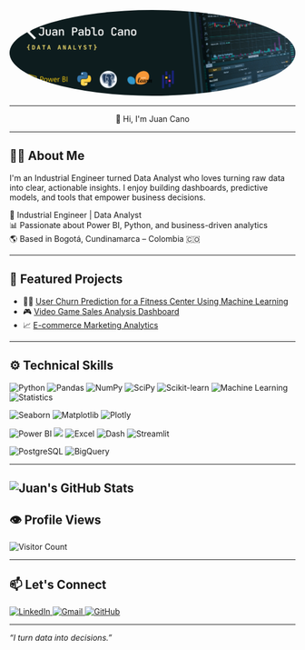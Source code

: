 <p align="center">
  <img src="assets/Banner para Linkedin Analista Sistemas Moderno Negro.png" width="1000" style="border-radius: 50%;">
</p>

---

<p align="center">
  👋 Hi, I'm Juan Cano
</p>

---
## 👨‍💻 About Me
I'm an Industrial Engineer turned Data Analyst who loves turning raw data into clear, actionable insights. I enjoy building dashboards, predictive models, and tools that empower business decisions.


🎯 Industrial Engineer | Data Analyst  
📊 Passionate about Power BI, Python, and business-driven analytics  
🌎 Based in Bogotá, Cundinamarca – Colombia 🇨🇴  

---
## 🧠 Featured Projects

* 🏋️‍♂️ [User Churn Prediction for a Fitness Center Using Machine Learning](https://github.com/Juancanoanalyst/ModelFitness-ML)
* 🎮 [Video Game Sales Analysis Dashboard](https://github.com/Juancanoanalyst/videogames)
* 📈 [E-commerce Marketing Analytics](https://github.com/Juancanoanalyst/Showz-marketing)

---


## ⚙️ Technical Skills

<!-- Data Analysis & Machine Learning Tools -->

![Python](https://img.shields.io/badge/-Python-3776AB?style=for-the-badge&logo=python&logoColor=white)
![Pandas](https://img.shields.io/badge/-Pandas-150458?style=for-the-badge&logo=pandas&logoColor=white)
![NumPy](https://img.shields.io/badge/-NumPy-013243?style=for-the-badge&logo=numpy&logoColor=white)
![SciPy](https://img.shields.io/badge/-SciPy-8CAAE6?style=for-the-badge&logo=scipy&logoColor=white)
![Scikit-learn](https://img.shields.io/badge/-Scikit--learn-F7931E?style=for-the-badge&logo=scikit-learn&logoColor=white)
![Machine Learning](https://img.shields.io/badge/-Machine%20Learning-0A192F?style=for-the-badge&logo=google&logoColor=white)
![Statistics](https://img.shields.io/badge/-Statistics-2E7D32?style=for-the-badge)

<!-- Data Visualization -->

![Seaborn](https://img.shields.io/badge/-Seaborn-4B8BBE?style=for-the-badge)
![Matplotlib](https://img.shields.io/badge/-Matplotlib-11557C?style=for-the-badge)
![Plotly](https://img.shields.io/badge/-Plotly-3F4F75?style=for-the-badge&logo=plotly&logoColor=white)

<!-- Business Intelligence -->

![Power BI](https://img.shields.io/badge/-Power%20BI-F2C811?style=for-the-badge&logo=powerbi&logoColor=black)
[<img src="https://upload.wikimedia.org/wikipedia/commons/4/4b/Tableau_Logo.png" height="28"/>](https://www.tableau.com/)
![Excel](https://img.shields.io/badge/-Excel-217346?style=for-the-badge&logo=microsoft-excel&logoColor=white)
![Dash](https://img.shields.io/badge/-Dash-00AEEF?style=for-the-badge)
![Streamlit](https://img.shields.io/badge/-Streamlit-FF4B4B?style=for-the-badge&logo=streamlit&logoColor=white)

<!-- Databases -->

![PostgreSQL](https://img.shields.io/badge/-PostgreSQL-336791?style=for-the-badge&logo=postgresql&logoColor=white)
![BigQuery](https://img.shields.io/badge/-BigQuery-4285F4?style=for-the-badge&logo=googlecloud&logoColor=white)

---
![Juan's GitHub Stats](https://github-readme-stats.vercel.app/api?username=Juancanoanalyst&show_icons=true&theme=radical)
---


## 👁 Profile Views  
![Visitor Count](https://profile-counter.glitch.me/Juancanoanalyst/count.svg)

---

## 📫 Let's Connect

<a href="https://www.linkedin.com/in/juan-pablo-cano-chaparro/" target="_blank">
  <img src="https://cdn-icons-png.flaticon.com/512/174/174857.png" alt="LinkedIn" width="30"/>
</a>
<a href="mailto:jpcano983@gmail.com">
  <img src="https://ssl.gstatic.com/ui/v1/icons/mail/rfr/gmail.ico" alt="Gmail" width="30"/>
</a>
<a href="https://github.com/Juancanoanalyst" target="_blank">
  <img src="https://cdn-icons-png.flaticon.com/512/25/25231.png" alt="GitHub" width="30"/>
</a>

---

_“I turn data into decisions.”_

